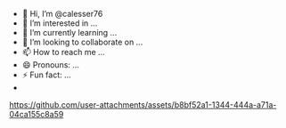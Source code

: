 - 👋 Hi, I’m @calesser76
- 👀 I’m interested in ...
- 🌱 I’m currently learning ...
- 💞️ I’m looking to collaborate on ...
- 📫 How to reach me ...
- 😄 Pronouns: ...
- ⚡ Fun fact: ...
- 

https://github.com/user-attachments/assets/b8bf52a1-1344-444a-a71a-04ca155c8a59


<!---
calesser76/calesser76 is a ✨ special ✨ repository because its `README.md` (this file) appears on your GitHub profile.
You can click the Preview link to take a look at your changes.
--->
